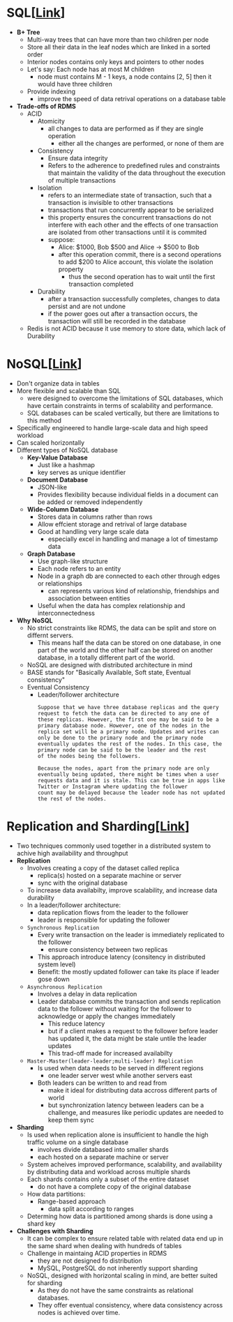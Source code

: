 # SQL[[Link](https://neetcode.io/courses/system-design-for-beginners/14)]
- __B+ Tree__
    - Multi-way trees that can have more than two children per node
    - Store all their data in the leaf nodes which are linked in a sorted order
    - Interior nodes contains only keys and pointers to other nodes
    - Let's say: Each node has at most M children
        - node must contains M - 1 keys, a node contains [2, 5] then it would have three children
    - Provide indexing
        - improve the speed of data retrival operations on a database table
- __Trade-offs of RDMS__
    - ACID
        - Atomicity
            - all changes to data are performed as if they are single operation
                - either all the changes are performed, or none of them are
        - Consistency
            - Ensure data integrity
            - Refers to the adherence to predefined rules and constraints that maintain the validity of the data throughout the execution of multiple transactions
        - Isolation
            - refers to an intermediate state of transaction, such that a transaction is invisible to other transactions
            - transactions that run concurrently appear to be serialized
            - this property ensures the concurrent transactions do not interfere with each other and the effects of one transaction are isolated from other transactions until it is commited
            - suppose:
                - Alice: $1000, Bob $500 and Alice -> $500 to Bob
                - after this operation commit, there is a second operations to add $200 to Alice account, this violate the isolation property
                    - thus the second operation has to wait until the first transaction completed
        - Durability
            - after a transaction successfully completes, changes to data persist and are not undone
            - if the power goes out after a transaction occurs, the transaction will still be recorded in the database
    - Redis is not ACID because it use memory to store data, which lack of Durability

# NoSQL[[Link](https://neetcode.io/courses/system-design-for-beginners/15)]
- Don't organize data in tables
- More flexible and scalable than SQL
    - were designed to overcome the limitations of SQL databases, which have certain constraints in terms of scalability and performance. 
    - SQL databases can be scaled vertically, but there are limitations to this method
- Specifically engineered to handle large-scale data and high speed workload
- Can scaled horizontally
- Different types of NoSQL database
    - __Key-Value Database__
        - Just like a hashmap
        - key serves as unique identifier
    - __Document Database__
        - JSON-like
        - Provides flexibility because individual fields in a document can be added or removed independently
    - __Wide-Column Database__
        - Stores data in columns rather than rows
        - Allow effcient storage and retrival of large database
        - Good at handling very large scale data
            - especially excel in handling and manage a lot of timestamp data
    - __Graph Database__
        - Use graph-like structure
        - Each node refers to an entity
        - Node in a graph db are connected to each other through edges or relationships
            - can represents various kind of relationship, friendships and association between entities
        - Useful when the data has complex relationship and interconnectedness
- __Why NoSQL__
    - No strict constraints like RDMS, the data can be split and store on differnt servers.
        - This means half the data can be stored on one database, in one part of the world and the other half can be stored on another database, in a totally different part of the world.
    - NoSQL are designed with distributed architecture in mind
    - BASE stands for "Basically Available, Soft state, Eventual consistency"
    - Eventual Consistency
        - Leader/follower architecture
            ```text
            Suppose that we have three database replicas and the query request to fetch the data can be directed to any one of 
            these replicas. However, the first one may be said to be a primary database node. However, one of the nodes in the 
            replica set will be a primary node. Updates and writes can only be done to the primary node and the primary node 
            eventually updates the rest of the nodes. In this case, the primary node can be said to be the leader and the rest 
            of the nodes being the followers.

            Because the nodes, apart from the primary node are only eventually being updated, there might be times when a user 
            requests data and it is stale. This can be true in apps like Twitter or Instagram where updating the follower 
            count may be delayed because the leader node has not updated the rest of the nodes.
            ```
# Replication and Sharding[[Link](https://neetcode.io/courses/system-design-for-beginners/16)]
- Two techniques commonly used together in a distributed system to achive high availability and throughput
- __Replication__
    - Involves creating a copy of the dataset called replica
        - replica(s) hosted on a separate machine or server
        - sync with the original database
    - To increase data availabilty, improve scalability, and increase data durability
    - In a leader/follower architecture:
        - data replication flows from the leader to the follower
        - leader is responsible for updating the follower
    - `Synchronous Replication`
        - Every write transaction on the leader is immediately replicated to the follower
            - ensure consistency between two replicas
        - This approach introduce latency (consitency in distributed system level)
        - Benefit: the mostly updated follower can take its place if leader gose down
    - `Asynchronous Replication`
        - Involves a delay in data replication
        - Leader database commits the transaction and sends replication data to the follower without waiting for the follower to acknowledge or apply the changes immediately
            - This reduce latency
            - but if a client makes a request to the follower before leader has updated it, the data might be stale untile the leader updates
            - This trad-off made for increased availabilty
    - `Master-Master(leader-leader;multi-leader) Replication`
        - Is used when data needs to be served in different regions
            - one leader server west while another servers east
        - Both leaders can be written to and read from
            - make it ideal for distributing data accross different parts of world
            - but synchronization latency between leaders can be a challenge, and measures like periodic updates are needed to keep them sync
- __Sharding__
    - Is used when replication alone is insufficient to handle the high traffic volume on a single database
        - involves divide databased into smaller shards
        - each hosted on a separate machine or server
    - System acheives improved performance, scalability, and availability by distributing data and workload across multiple shards
    - Each shards contains only a subset of the entire dataset
        - do not have a complete copy of the original database
    - How data partitions:
        - Range-based approach
            - data split according to ranges
    - Determing how data is partitioned among shards is done using a shard key
- __Challenges with Sharding__
    - It can be complex to ensure related table with related data end up in the same shard when dealing with hundreds of tables
    - Challenge in maintaing ACID properties in RDMS
        - they are not designed fo distribution
        - MySQL, PostgreSQL do not inherently support sharding
    - NoSQL, designed with horizontal scaling in mind, are better suited for sharding
        - As they do not have the same constraints as relational databases.
        - They offer eventual consistency, where data consistency across nodes is achieved over time.